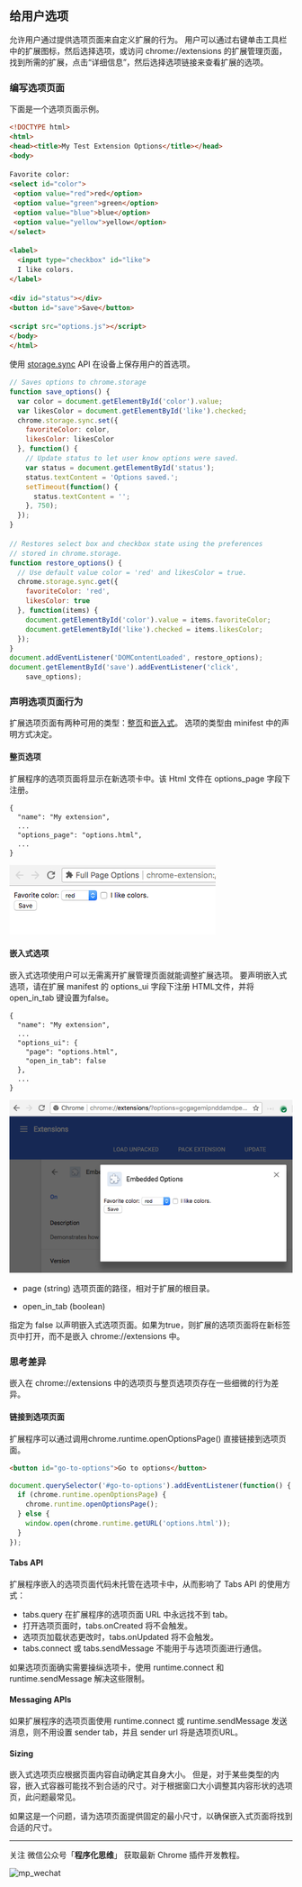 ## 给用户选项

 
 
允许用户通过提供选项页面来自定义扩展的行为。 用户可以通过右键单击工具栏中的扩展图标，然后选择选项，或访问 chrome://extensions 的扩展管理页面，找到所需的扩展，点击“详细信息”，然后选择选项链接来查看扩展的选项。

### 编写选项页面

下面是一个选项页面示例。

``` html
<!DOCTYPE html>
<html>
<head><title>My Test Extension Options</title></head>
<body>

Favorite color:
<select id="color">
 <option value="red">red</option>
 <option value="green">green</option>
 <option value="blue">blue</option>
 <option value="yellow">yellow</option>
</select>

<label>
  <input type="checkbox" id="like">
  I like colors.
</label>

<div id="status"></div>
<button id="save">Save</button>

<script src="options.js"></script>
</body>
</html>
```

使用 [storage.sync](https://developer.chrome.com/extensions/storage#property-sync) API 在设备上保存用户的首选项。

``` js
// Saves options to chrome.storage
function save_options() {
  var color = document.getElementById('color').value;
  var likesColor = document.getElementById('like').checked;
  chrome.storage.sync.set({
    favoriteColor: color,
    likesColor: likesColor
  }, function() {
    // Update status to let user know options were saved.
    var status = document.getElementById('status');
    status.textContent = 'Options saved.';
    setTimeout(function() {
      status.textContent = '';
    }, 750);
  });
}

// Restores select box and checkbox state using the preferences
// stored in chrome.storage.
function restore_options() {
  // Use default value color = 'red' and likesColor = true.
  chrome.storage.sync.get({
    favoriteColor: 'red',
    likesColor: true
  }, function(items) {
    document.getElementById('color').value = items.favoriteColor;
    document.getElementById('like').checked = items.likesColor;
  });
}
document.addEventListener('DOMContentLoaded', restore_options);
document.getElementById('save').addEventListener('click',
    save_options);
```

### 声明选项页面行为

扩展选项页面有两种可用的类型：[整页](https://developer.chrome.com/extensions/options#full_page)和[嵌入式](https://developer.chrome.com/extensions/options#embedded_options)。 选项的类型由 minifest 中的声明方式决定。

#### 整页选项

扩展程序的选项页面将显示在新选项卡中。该 Html 文件在 options_page 字段下注册。

```
{
  "name": "My extension",
  ...
  "options_page": "options.html",
  ...
}
```

![full_page_options](./assets/full_page_options.png)


#### 嵌入式选项

嵌入式选项使用户可以无需离开扩展管理页面就能调整扩展选项。 要声明嵌入式选项，请在扩展 manifest 的 options_ui 字段下注册 HTML文件，并将 open_in_tab 键设置为false。

```
{
  "name": "My extension",
  ...
  "options_ui": {
    "page": "options.html",
    "open_in_tab": false
  },
  ...
}
```

![embedded_options](./assets/embedded_options.png)

* page (string)
  选项页面的路径，相对于扩展的根目录。
  
* open_in_tab (boolean)

 指定为 false 以声明嵌入式选项页面。如果为true，则扩展的选项页面将在新标签页中打开，而不是嵌入 chrome://extensions 中。
 
### 思考差异
 
嵌入在 chrome://extensions 中的选项页与整页选项页存在一些细微的行为差异。

#### 链接到选项页面

扩展程序可以通过调用chrome.runtime.openOptionsPage() 直接链接到选项页面。

``` html
<button id="go-to-options">Go to options</button>
```

``` js
document.querySelector('#go-to-options').addEventListener(function() {
  if (chrome.runtime.openOptionsPage) {
    chrome.runtime.openOptionsPage();
  } else {
    window.open(chrome.runtime.getURL('options.html'));
  }
});
```

#### Tabs API

扩展程序嵌入的选项页面代码未托管在选项卡中，从而影响了 Tabs API 的使用方式：

* tabs.query 在扩展程序的选项页面 URL 中永远找不到 tab。
* 打开选项页面时，tabs.onCreated 将不会触发。
* 选项页加载状态更改时，tabs.onUpdated 将不会触发。
* tabs.connect 或 tabs.sendMessage 不能用于与选项页面进行通信。

如果选项页面确实需要操纵选项卡，使用 runtime.connect 和 runtime.sendMessage 解决这些限制。

#### Messaging APIs

如果扩展程序的选项页面使用 runtime.connect 或 runtime.sendMessage 发送消息，则不用设置 sender tab，并且 sender url 将是选项页URL。

#### Sizing

嵌入式选项页应根据页面内容自动确定其自身大小。 但是，对于某些类型的内容，嵌入式容器可能找不到合适的尺寸。对于根据窗口大小调整其内容形状的选项页，此问题最常见。

如果这是一个问题，请为选项页面提供固定的最小尺寸，以确保嵌入式页面将找到合适的尺寸。


   

-------

关注 微信公众号「**程序化思维**」 获取最新 Chrome 插件开发教程。

![mp_wechat](/mp1.png)






